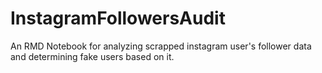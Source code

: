 # InstagramFollowersAudit
An RMD Notebook for analyzing scrapped instagram user's follower data and determining fake users based on it. 
